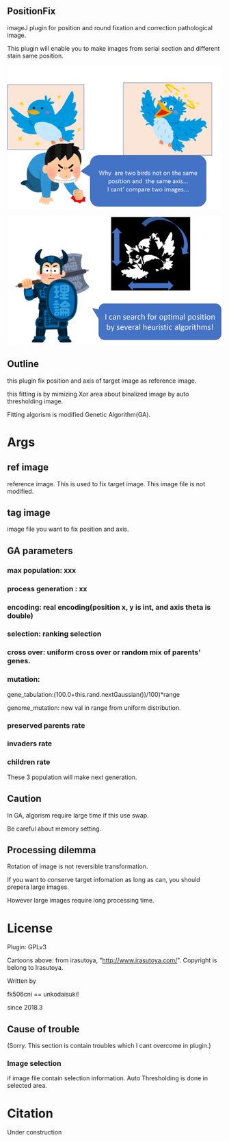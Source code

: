 ## PositionFix

imageJ plugin for position and round fixation and correction pathological image.

This plugin will enable you to make images from serial section and different stain same position.

![motive](https://github.com/fk506cni/position_fix/blob/master/pf_motiv.png)


![rironnbusou](https://github.com/fk506cni/position_fix/blob/master/arg_ap.png)

## Outline

this plugin fix position and axis of target image as reference image.

this fitting is by mimizing Xor area about binalized image by auto thresholding image.

Fitting algorism is modified Genetic Algorithm(GA).

Args
============

## ref image

reference image. This is used to fix target image. This image file is not modified.

## tag image

image file you want to fix position and axis.





## GA parameters

### max population: xxx

### process generation : xx

### encoding: real encoding(position x, y is int, and axis theta is double)

### selection: ranking selection

### cross over: uniform cross over or random mix of parents' genes.

### mutation:

gene_tabulation:(100.0+this.rand.nextGaussian())/100)*range

genome_mutation: new val in range from uniform distribution.

### preserved parents rate

### invaders rate

### children rate

These 3 population will make next generation.


## Caution

In GA, algorism require large time if this use swap.

Be careful about memory setting.

## Processing dilemma

Rotation of image is not reversible transformation.

If you want to conserve target infomation as long as can, you should prepera large images.

However large images require long processing time.


License
============

Plugin: GPLv3

Cartoons above: from irasutoya, "http://www.irasutoya.com/". Copyright is belong to Irasutoya.




Written by

fk506cni == unkodaisuki!

since 2018.3



## Cause of trouble

(Sorry. This section is contain troubles which I cant overcome in plugin.)

### Image selection

if image file contain selection information. Auto Thresholding is done in selected area.




Citation
============

Under construction
